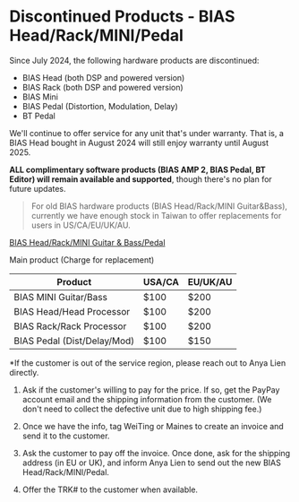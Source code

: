 # Discontinued Products - BIAS Head/Rack/MINI/Pedal

Since July 2024, the following hardware products are discontinued:

- BIAS Head (both DSP and powered version)
- BIAS Rack (both DSP and powered version)
- BIAS Mini
- BIAS Pedal (Distortion, Modulation, Delay)
- BT Pedal

We'll continue to offer service for any unit that's under warranty. That is, a BIAS Head bought in August 2024 will still enjoy warranty until August 2025.  
  

**ALL complimentary software products (BIAS AMP 2, BIAS Pedal, BT Editor) will remain available and supported**, though there's no plan for future updates.




> For old BIAS hardware products (BIAS Head/Rack/MINI Guitar&Bass), currently we have enough stock in Taiwan to offer replacements for users in US/CA/EU/UK/AU.

<u>BIAS Head/Rack/MINI Guitar & Bass/Pedal</u>

Main product (Charge for replacement) 

| Product                  | USA/CA | EU/UK/AU |
| ------------------------ | ------ | -------- |
| BIAS MINI Guitar/Bass    | $100   | $200     |
| BIAS Head/Head Processor | $100   | $200     |
| BIAS Rack/Rack Processor | $100   | $200     |
| BIAS Pedal (Dist/Delay/Mod)| $100 | $150     |

*If the customer is out of the service region, please reach out to Anya Lien directly.

1. Ask if the customer's willing to pay for the price. If so, get the PayPay account email and the shipping information from the customer. (We don't need to collect the defective unit due to high shipping fee.)
   
2. Once we have the info, tag WeiTing or Maines to create an invoice and send it to the customer.
   
3. Ask the customer to pay off the invoice. Once done, ask for the shipping address (in EU or UK), and inform Anya Lien to send out the new BIAS Head/Rack/MINI/Pedal.

4. Offer the TRK# to the customer when available.